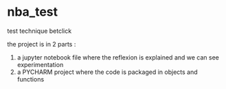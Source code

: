# nba_test
test technique betclick

the project is in 2 parts : 
1) a jupyter notebook file where the reflexion is explained and we can see experimentation
2) a PYCHARM project where the code is packaged in objects and functions 

